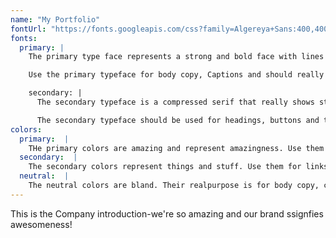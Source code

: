 ```yaml
---
name: "My Portfolio"
fontUrl: "https://fonts.googleapis.com/css?family=Algereya+Sans:400,4001,700|Source+Code+Pro:400,700"
fonts:
  primary: |
    The primary type face represents a strong and bold face with lines that show stabilit and arrogance to fully express the power and dominance of Our company.

    Use the primary typeface for body copy, Captions and should really anything by default.

    secondary: |
      The secondary typeface is a compressed serif that really shows strenght and dominance over our domain.

      The secondary typeface should be used for headings, buttons and to highlight important things.
colors:
  primary:  |
    THe primary colors are amazing and represent amazingness. Use them for headers, footers and emphasis.
  secondary:  |
    The secondary colors represent things and stuff. Use them for links or when you want extra pop.
  neutral:  |
    The neutral colors are bland. Their realpurpose is for body copy, captions, tables, etc.
---
```

This is the Company introduction-we're so amazing and our brand ssignfies awesomeness!
